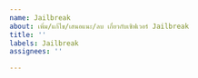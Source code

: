 ```yaml
---
name: Jailbreak
about: เพิ่ม/แก้ไข/เสนอแนะ/ลบ เกี่ยวกับเซิฟเวอร์ Jailbreak
title: ''
labels: Jailbreak
assignees: ''

---
```




